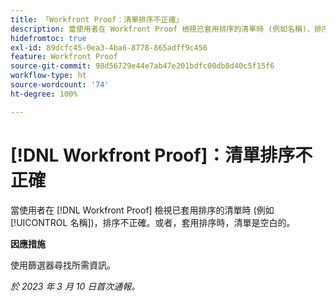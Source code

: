 ```yaml
---
title: 「Workfront Proof：清單排序不正確」
description: 當使用者在 Workfront Proof 檢視已套用排序的清單時 (例如名稱)，排序不正確。
hidefromtoc: true
exl-id: 89dcfc45-0ea3-4ba6-8778-865adff9c456
feature: Workfront Proof
source-git-commit: 98d56729e44e7ab47e201bdfc00db8d40c5f15f6
workflow-type: ht
source-wordcount: '74'
ht-degree: 100%

---
```


# [!DNL Workfront Proof]：清單排序不正確

<!--Won't fix, valid issue-->

當使用者在 [!DNL Workfront Proof] 檢視已套用排序的清單時 (例如[!UICONTROL 名稱])，排序不正確。或者，套用排序時，清單是空白的。

**因應措施**

使用篩選器尋找所需資訊。

_於 2023 年 3 月 10 日首次通報。_
